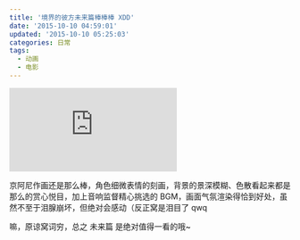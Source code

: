 ```yaml
---
title: '境界的彼方未来篇棒棒棒 XDD'
date: '2015-10-10 04:59:01'
updated: '2015-10-10 05:25:03'
categories: 日常
tags:
  - 动画
  - 电影
---
```


![](https://img.prinzeugen.net/image.php?di=UVKI)

京阿尼作画还是那么棒，角色细微表情的刻画，背景的景深模糊、色散看起来都是那么的赏心悦目，加上音响监督精心挑选的 BGM，画面气氛渲染得恰到好处，虽然不至于泪腺崩坏，但绝对会感动（反正窝是泪目了 qwq

嘛，原谅窝词穷，总之 未来篇 是绝对值得一看的哦~


